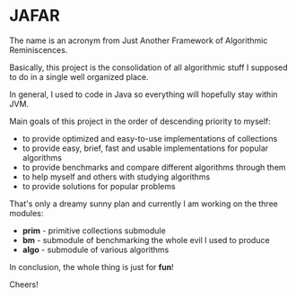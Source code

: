 JAFAR
=====

The name is an acronym from Just Another Framework of Algorithmic Reminiscences.

Basically, this project is the consolidation of all algorithmic stuff I supposed to do in a single well organized place.

In general, I used to code in Java so everything will hopefully stay within JVM.

Main goals of this project in the order of descending priority to myself:

* to provide optimized and easy-to-use implementations of collections
* to provide easy, brief, fast and usable implementations for popular algorithms
* to provide benchmarks and compare different algorithms through them
* to help myself and others with studying algorithms
* to provide solutions for popular problems

That's only a dreamy sunny plan and currently I am working on the three modules: 
* **prim** - primitive collections submodule
* **bm** - submodule of benchmarking the whole evil I used to produce
* **algo** - submodule of various algorithms

In conclusion, the whole thing is just for **fun**!

Cheers!
